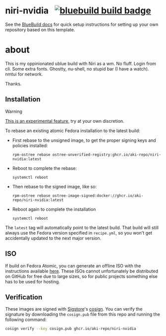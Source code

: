 # niri-nvidia &nbsp; [![bluebuild build badge](https://github.com/aki-repo/niri-nvidia/actions/workflows/build.yml/badge.svg)](https://github.com/aki-repo/niri-nvidia/actions/workflows/build.yml)

See the [BlueBuild docs](https://blue-build.org/how-to/setup/) for quick setup instructions for setting up your own repository based on this template.


# about

This is my oppinionated ublue build with Niri as a wm. No fluff. Login from cli. Some extra fonts. Ghostty, nu-shell, no stupid bar (I have a watch).
nmtui for network.

Thanks.

## Installation

> [!WARNING]  
> [This is an experimental feature](https://www.fedoraproject.org/wiki/Changes/OstreeNativeContainerStable), try at your own discretion.

To rebase an existing atomic Fedora installation to the latest build:

- First rebase to the unsigned image, to get the proper signing keys and policies installed:
  ```
  rpm-ostree rebase ostree-unverified-registry:ghcr.io/aki-repo/niri-nvidia:latest
  ```
- Reboot to complete the rebase:
  ```
  systemctl reboot
  ```
- Then rebase to the signed image, like so:
  ```
  rpm-ostree rebase ostree-image-signed:docker://ghcr.io/aki-repo/niri-nvidia:latest
  ```
- Reboot again to complete the installation
  ```
  systemctl reboot
  ```

The `latest` tag will automatically point to the latest build. That build will still always use the Fedora version specified in `recipe.yml`, so you won't get accidentally updated to the next major version.

## ISO

If build on Fedora Atomic, you can generate an offline ISO with the instructions available [here](https://blue-build.org/learn/universal-blue/#fresh-install-from-an-iso). These ISOs cannot unfortunately be distributed on GitHub for free due to large sizes, so for public projects something else has to be used for hosting.

## Verification

These images are signed with [Sigstore](https://www.sigstore.dev/)'s [cosign](https://github.com/sigstore/cosign). You can verify the signature by downloading the `cosign.pub` file from this repo and running the following command:

```bash
cosign verify --key cosign.pub ghcr.io/aki-repo/niri-nvidia
```
